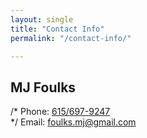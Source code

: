 ```yaml
---
layout: single
title: "Contact Info"
permalink: "/contact-info/"

---
```

## MJ Foulks
/* Phone:  <a href="tel:6156979247">615/697-9247</a><br> */
Email:  <a href="mailto:foulks.mj@gmail.com">foulks.mj@gmail.com</a>

